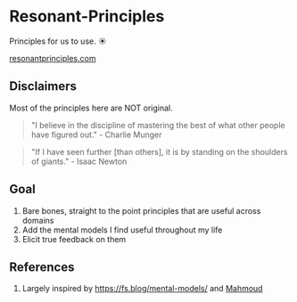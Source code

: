 # Resonant-Principles

Principles for us to use. ☀️

[resonantprinciples.com](resonantprinciples.com)

## Disclaimers

Most of the principles here are NOT original.

> "I believe in the discipline of mastering the best of what other
> people have figured out." - Charlie Munger

> "If I have seen further [than others], it is by standing on the
> shoulders of giants." - Isaac Newton

## Goal

1. Bare bones, straight to the point principles that are useful across domains
2. Add the mental models I find useful throughout my life
3. Elicit true feedback on them

## References

1. Largely inspired by <https://fs.blog/mental-models/> and [Mahmoud](https://twitter.com/tweetafterwork)
